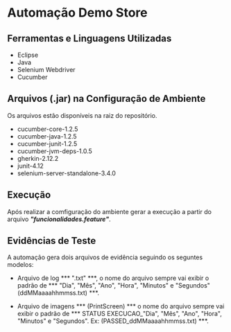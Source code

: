 # Automação Demo Store

## Ferramentas e Linguagens Utilizadas

  - Eclipse
  - Java
  - Selenium Webdriver
  - Cucumber
  
 ## Arquivos (.jar) na Configuração de Ambiente
  
 Os arquivos estão disponíveis na raiz do repositório.

  - cucumber-core-1.2.5
  - cucumber-java-1.2.5
  - cucumber-junit-1.2.5
  - cucumber-jvm-deps-1.0.5
  - gherkin-2.12.2
  - junit-4.12
  - selenium-server-standalone-3.4.0
  
## Execução

Após realizar a comfiguração do ambiente gerar a execução a partir do arquivo ***"funcionalidades.feature"***.

## Evidências de Teste

A automação gera dois arquivos de evidência seguindo os seguntes modelos:

  - Arquivo de log *** ".txt" ***, o nome do arquivo sempre vai exibir o padrão de *** "Dia", "Mês", "Ano", "Hora", "Minutos" e "Segundos" (ddMMaaaahhmmss.txt) ***.
  
  - Arquivo de imagens *** (PrintScreen) *** o nome do arquivo sempre vai exibir o padrão de *** STATUS EXECUCAO_"Dia", "Mês", "Ano", "Hora", "Minutos" e "Segundos". Ex: (PASSED_ddMMaaaahhmmss.txt) ***.
